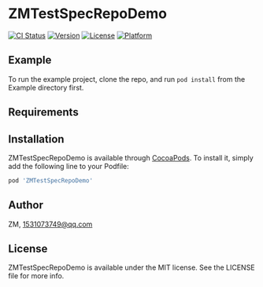 # ZMTestSpecRepoDemo

[![CI Status](https://img.shields.io/travis/ZM/ZMTestSpecRepoDemo.svg?style=flat)](https://travis-ci.org/ZM/ZMTestSpecRepoDemo)
[![Version](https://img.shields.io/cocoapods/v/ZMTestSpecRepoDemo.svg?style=flat)](https://cocoapods.org/pods/ZMTestSpecRepoDemo)
[![License](https://img.shields.io/cocoapods/l/ZMTestSpecRepoDemo.svg?style=flat)](https://cocoapods.org/pods/ZMTestSpecRepoDemo)
[![Platform](https://img.shields.io/cocoapods/p/ZMTestSpecRepoDemo.svg?style=flat)](https://cocoapods.org/pods/ZMTestSpecRepoDemo)

## Example

To run the example project, clone the repo, and run `pod install` from the Example directory first.

## Requirements

## Installation

ZMTestSpecRepoDemo is available through [CocoaPods](https://cocoapods.org). To install
it, simply add the following line to your Podfile:

```ruby
pod 'ZMTestSpecRepoDemo'
```

## Author

ZM, 1531073749@qq.com

## License

ZMTestSpecRepoDemo is available under the MIT license. See the LICENSE file for more info.
